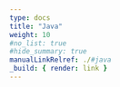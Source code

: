 ```yaml
---
type: docs
title: "Java"
weight: 10
#no_list: true
#hide_summary: true
manualLinkRelref: ./#java
_build: { render: link }
---
```

